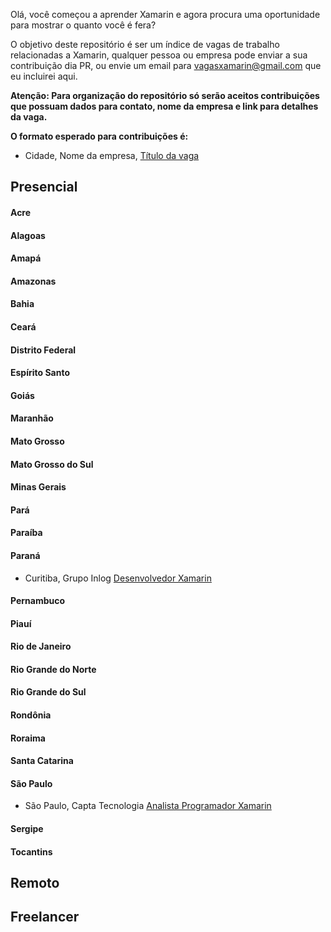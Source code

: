 Olá, você começou a aprender Xamarin e agora procura uma oportunidade para mostrar o quanto você é fera? 

O objetivo deste repositório é ser um índice de vagas de trabalho relacionadas a Xamarin, qualquer pessoa ou empresa pode enviar a sua contribuição dia PR, ou envie um email para vagasxamarin@gmail.com que eu incluirei aqui. 

**Atenção: Para organização do repositório só serão aceitos contribuições que possuam dados para contato, nome da empresa e link para detalhes da vaga.**

**O formato esperado para contribuições é:**

* Cidade, Nome da empresa, [Título da vaga](http://aqui_voce_coloca_o_link_com_detalhes_da_vaga)

## Presencial

#### Acre 
#### Alagoas		 
#### Amapá		 
#### Amazonas
#### Bahia
#### Ceará
#### Distrito Federal
#### Espírito Santo
#### Goiás
#### Maranhão
#### Mato Grosso
#### Mato Grosso do Sul
#### Minas Gerais
#### Pará
#### Paraíba

#### Paraná	
* Curitiba, Grupo Inlog [Desenvolvedor Xamarin](https://www.linkedin.com/jobs/view/256047298/)

#### Pernambuco
#### Piauí
#### Rio de Janeiro
#### Rio Grande do Norte
#### Rio Grande do Sul
#### Rondônia
#### Roraima
#### Santa Catarina
#### São Paulo
* São Paulo, Capta Tecnologia [Analista Programador Xamarin](https://www.facebook.com/photo.php?fbid=1245575788874739&set=a.1245575352208116.1073741827.100002669896998&type=3&theater)
#### Sergipe
#### Tocantins

##  Remoto

##  Freelancer
